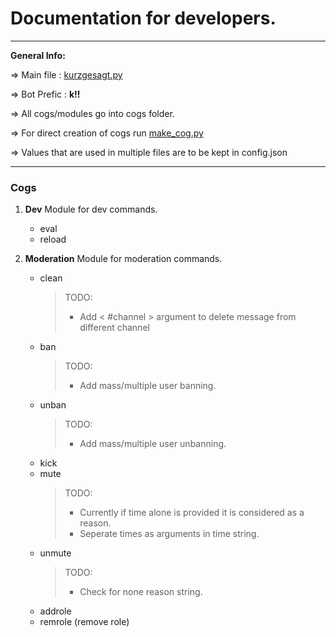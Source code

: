 # Documentation for developers.
---

**General Info:**

=> Main file : [kurzgesagt.py](./kurzgesagt.py)

=> Bot Prefic : **k!!**

=> All cogs/modules go into cogs folder.

=> For direct creation of cogs run [make_cog.py](./make_cog.py)

=> Values that are used in multiple files are to be kept in config.json


---

### Cogs

1. **Dev**
    Module for dev commands.
    - eval
    - reload

2. **Moderation**
    Module for moderation commands.
    - clean
        > TODO:
        > - Add < #channel > argument to delete message from different channel
    - ban
        > TODO:
        > - Add mass/multiple user banning.
    - unban
        > TODO:
        > - Add mass/multiple user unbanning.
    - kick
    - mute
        > TODO:
        > - Currently if time alone is provided it is considered as a reason.
        > - Seperate times as arguments in time string.
    - unmute
        > TODO:
        > - Check for none reason string.
    - addrole
    - remrole (remove role)


